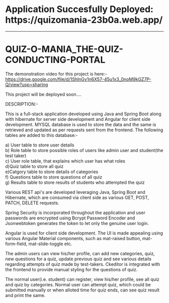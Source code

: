 <h1>Application Succesfully Deployed: https://quizomania-23b0a.web.app/</h1>
<hr/>

# QUIZ-O-MANIA_THE-QUIZ-CONDUCTING-PORTAL

The demonstration video for this project is here:- https://drive.google.com/file/d/1ShlnGv1n6X57-45u1x3_0noM9kGZ7P-Q/view?usp=sharing

This project will be deployed soon....

DESCRIPTION:-

This is a full-stack application developed using Java and Spring Boot along with hibernate for server side development and Angular for client side development. MYSQL database is used to store the data and the same is retrieved and updated as per requests sent from the frontend. The following tables are added to this database:-

a) User table to store user details <br/>
b) Role table to store possible roles of users like admin user and student(the test taker) <br/>
c) User role table, that explains which user has what roles <br/>
d)Quiz table to store all quiz <br/>
e)Catgory table to store details of categories <br/>
f) Questions table to store questions of all quiz <br/>
g) Results table to store results of students who attempted the quiz<br/>

Various REST api's are developed leveraging Java, Spring Boot and Hibernate, which are consumed via client side as various GET, POST, PATCH, DELETE requests.<br/>

Spring Security is incorporated throughout the application and user passwords are encrypted using Bcrypt Password Encoder and Jsonwebtoken generates the token to let only the genuine user login.<br/>

Angular is used for client side development. The UI is made appealing using various Angular Material components, such as mat-raised button, mat-form-field, mat-slide-toggle etc.<br/>

The admin users can view his/her profile, can add new categories, quiz, new questions for a quiz, update previous quiz and see various details regarding attempts of quiz made by test-takers. Ckeditor is integrated with the frontend to provide manual styling for the questions of quiz.<br/>

The normal user(i.e. student) can register, view his/her profile, see all quiz and quiz by categories. Normal user can attempt quiz, which could be submitted manually or when alloted time for quiz ends, can see quiz result and print the same.<br/>
